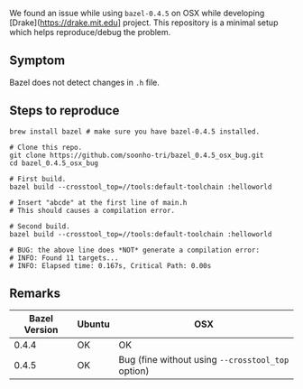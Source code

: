 We found an issue while using `bazel-0.4.5` on OSX while developing [Drake](https://drake.mit.edu] project. This repository is a minimal setup which helps reproduce/debug the problem.

Symptom
-------

Bazel does not detect changes in `.h` file.

Steps to reproduce
------------------

```
brew install bazel # make sure you have bazel-0.4.5 installed.

# Clone this repo.
git clone https://github.com/soonho-tri/bazel_0.4.5_osx_bug.git
cd bazel_0.4.5_osx_bug

# First build.
bazel build --crosstool_top=//tools:default-toolchain :helloworld

# Insert "abcde" at the first line of main.h
# This should causes a compilation error.

# Second build.
bazel build --crosstool_top=//tools:default-toolchain :helloworld

# BUG: the above line does *NOT* generate a compilation error:
# INFO: Found 11 targets...
# INFO: Elapsed time: 0.167s, Critical Path: 0.00s
```

Remarks
-------

Bazel Version | Ubuntu  | OSX
------------- | ------- | ----
0.4.4         |   OK    |  OK
0.4.5         |   OK    |  Bug (fine without using `--crosstool_top` option)

